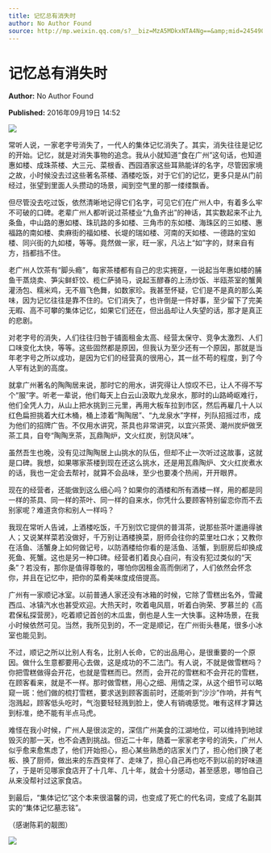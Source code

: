```yaml
---
title: 记忆总有消失时
author: No Author Found
source: http://mp.weixin.qq.com/s?__biz=MzA5MDkxNTA4Ng==&amp;mid=2454904159&amp;idx=1&amp;sn=4276d7762fdad84082378018d0c51c31&amp;chksm=87a2153eb0d59c2846948beec2dc35a165a496ce8afbd95b74ae0d7cc78f3c874f2d6359f74a#rd
---
```


# 记忆总有消失时

**Author:** No Author Found

**Published:** 2016年09月19日 14:52

![](https://mmbiz.qpic.cn/mmbiz_jpg/PJWG74pLsMZkPiappIoxkQiaQu2ogjopfibWYwCd8jicSk8aTpRMlztXoDrHE4f8usDCJq4QZ7s8fTiatzm9wVmCAUg/640?wx_fmt=jpeg)

常听人说，一家老字号消失了，一代人的集体记忆消失了。其实，消失往往是记忆的开始。记忆，就是对消失事物的追念。我从小就知道“食在广州”这句话，也知道惠如楼、成珠茶楼、大三元、菜根香、西园酒家这些耳熟能详的名字，尽管因家境之故，小时候没去过这些著名茶楼、酒楼吃饭，对于它们的记忆，更多只是从门前经过，张望到里面人头攒动的场景，闻到空气里的那一缕缕飘香。

但尽管没去吃过饭，依然清晰地记得它们名字，可见它们在广州人中，有着多么牢不可破的口碑。老辈广州人都听说过茶楼业“九鱼齐出”的神话，其实数起来不止九条鱼，中山路的惠如楼、珠玑路的多如楼、三角市的东如楼、海珠区的三如楼、惠福路的南如楼、卖麻街的福如楼、长堤的瑞如楼、河南的天如楼、一德路的宝如楼、同兴街的九如楼，等等。竟然做一家，旺一家，凡沾上“如”字的，财来自有方，挡都挡不住。

老广州人饮茶有“脚头瘾”，每家茶楼都有自己的忠实拥趸，一说起当年惠如楼的脯鱼干蒸烧卖、笋尖鲜虾饺、榄仁萨骑马，说起玉醪春的上汤炒饭、半瓯茶室的蟹黄灌汤包、糯米鸡，无不眉飞色舞，如数家珍。我甚至怀疑，它们是不是真的那么美味，因为记忆往往是靠不住的。它们消失了，也许倒是一件好事，至少留下了完美无暇、高不可攀的集体记忆，如果它们还在，但出品却让人失望的话，那才是真正的悲剧。

对老字号的消失，人们往往归咎于铺面租金太高、经营太保守、竞争太激烈、人们口味变化太快，等等。这些固然都是原因，但我认为至少还有一个原因，那就是当年老字号之所以成功，是因为它们的经营真的很用心，其一丝不苟的程度，到了今人罕有达到的高度。

就拿广州著名的陶陶居来说，那时它的用水，讲究得让人惊叹不已，让人不得不写个“服”字。听老一辈说，他们每天上白云山汲取九龙泉水，那时的山路崎岖难行，他们全凭人力，从山上把水挑到三元里，再用大板车拉到市区，然后再雇几十人以红色扁担挑着大红木桶，桶上漆着“陶陶居”、“九龙泉水”字样，列队招摇过市，成为他们的招牌广告。不仅用水讲究，茶具也非常讲究，以宜兴茶煲、潮州炭炉做烹茶工具，自夸“陶陶烹茶，瓦鼎陶炉，文火红炭，别饶风味”。

虽然吾生也晚，没有见过陶陶居上山挑水的队伍，但却不止一次听过这故事，这就是口碑。我想，如果哪家茶楼到现在还这么挑水，还是用瓦鼎陶炉、文火红炭煮水的话，我也一定会去帮衬，就算不会品味，至少也要凑个热闹，开开眼界。

现在的经营者，还能做到这么细心吗？如果你的酒楼和所有酒楼一样，用的都是同一样的茶具、同一样的茶叶、同一样的自来水，你凭什么要顾客特别留恋你而不去别家呢？难道贪你和别人一样吗？

我现在常听人告诫，上酒楼吃饭，千万别饮它提供的普洱茶，说那些茶叶邋遢得骇人；又说某样菜若没做好，千万别让酒楼换菜，厨师会往你的菜里吐口水；又教你在活鱼、活蟹身上如何做记号，以防酒楼给你看的是活鱼、活蟹，到厨房后却换成死鱼、死蟹。这也是另一种口碑。经营者扪着良心自问，有没有犯过类似的“天条”？若没有，那你是值得尊敬的，哪怕你因租金高而倒闭了，人们依然会怀念你，并且在记忆中，把你的菜肴美味度成倍提高。

广州有一家顺记冰室。以前普通人家还没有冰箱的时候，它除了雪糕出名外，雪藏西瓜、冰镇汽水也甚受欢迎。大热天时，吹着电风扇，听着白驹荣、罗慕兰的《高君保私探营房》，吃着顺记首创的木瓜盅，倒也是人生一大快事。这种场景，在我小时候依然可见。当然，我所见到的，不一定是顺记，在广州街头巷尾，很多小冰室也能见到。

不过，顺记之所以比别人有名，比别人长命，它的出品用心，是很重要的一个原因。做什么生意都要用心去做，这是成功的不二法门。有人说，不就是做雪糕吗？你把雪糕做得会开花，也就是雪糕而已。然而，会开花的雪糕和不会开花的雪糕，在顾客看来，就是不一样。那时做雪糕，用心之细、用情之深，从这个细节可以略窥一斑：他们做的梳打雪糕，要求送到顾客面前时，还能听到“沙沙”作响，并有气泡溅起，顾客低头吃时，气泡要轻轻溅到脸上，使人有销魂感觉。唯有这样才算达到标准，绝不能有半点马虎。

难怪在我小时候，广州人是很淡定的，深信广州美食的江湖地位，可以维持到地球毁灭的那一天，也不会遇到挑战。但近二十年，随着一家家老字号的消失，广州人似乎愈来愈焦虑了，他们开始担心，担心某些熟悉的店家关门了，担心他们换了老板、换了厨师，做出来的东西变样了、走味了，担心自己再也吃不到以前的好味道了，于是听见哪家食店开了十几年、几十年，就会十分感动，甚至感恩，哪怕自己从来没帮衬过这家食店。

到最后，“集体记忆”这个本来很温馨的词，也变成了死亡的代名词，变成了名副其实的“集体记忆墓志铭”。

（感谢陈莉的靓图）

![](https://mmbiz.qpic.cn/mmbiz_jpg/PJWG74pLsMb6dK1ibnaNuvVVZIJnyKV9u0tlEicX8MhtQ8ndvcmaibREFrU45vDEl1Vfzc0xPVFSdic5Pc3pu7n9Cg/640?wx_fmt=jpeg)

